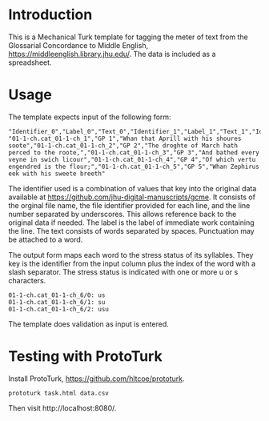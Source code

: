 # Introduction

This is a Mechanical Turk template for tagging the meter of text from the Glossarial Concordance to Middle English,
https://middleenglish.library.jhu.edu/. The data is included as a spreadsheet.

# Usage

The template expects input of the following form:
```
"Identifier_0","Label_0","Text_0","Identifier_1","Label_1","Text_1","Identifier_2","Label_2","Text_2","Identifier_3","Label_3","Text_3","Identifier_4","Label_4","Text_4",
"01-1-ch.cat_01-1-ch_1","GP 1","Whan that Aprill with his shoures soote","01-1-ch.cat_01-1-ch_2","GP 2","The droghte of March hath perced to the roote,","01-1-ch.cat_01-1-ch_3","GP 3","And bathed every veyne in swich licour","01-1-ch.cat_01-1-ch_4","GP 4","Of which vertu engendred is the flour;","01-1-ch.cat_01-1-ch_5","GP 5","Whan Zephirus eek with his sweete breeth"
```

The identifier used is a combination of values that key into the original data available at https://github.com/jhu-digital-manuscripts/gcme.
It consists of the orginal file name, the file identifier provided for each line, and the line number separated by underscores. This allows reference back to the original data if needed. The label is the label of immediate work containing the line. The text consists of words separated by spaces. Punctuation may be attached to a word.

The output form maps each word to the stress status of its syllables. They key is the identifier from the input column plus the index of the word with a slash separator. The stress status is indicated with one or more u or s characters.

```
01-1-ch.cat_01-1-ch_6/0: us
01-1-ch.cat_01-1-ch_6/1: su
01-1-ch.cat_01-1-ch_6/2: usu
```

The template does validation as input is entered.

# Testing with ProtoTurk

Install ProtoTurk, https://github.com/hltcoe/prototurk.

```
prototurk task.html data.csv
```

Then visit http://localhost:8080/.
